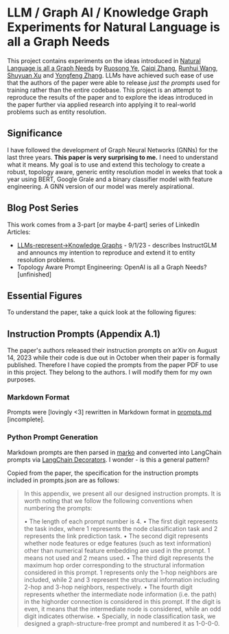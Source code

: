 # LLM / Graph AI / Knowledge Graph Experiments for Natural Language is all a Graph Needs

This project contains experiments on the ideas introduced in [Natural Language is all a Graph Needs](https://arxiv.org/abs/2308.07134) by [Ruosong Ye](https://www.linkedin.com/in/ruosong-ye-a0507724b/), [Caiqi Zhang](https://www.linkedin.com/in/caiqi-alex-zhang-%E5%BC%A0%E8%94%A1%E5%90%AF-99074519b/), [Runhui Wang](https://www.linkedin.com/in/runhui-wang/), [Shuyuan Xu](https://www.linkedin.com/in/shuyuan-xu-870206158/) and [Yongfeng Zhang](https://www.linkedin.com/in/zhangyongfeng/). LLMs have achieved such ease of use that the authors of the paper were able to release _just the prompts_ used for training rather than the entire codebase. This project is an attempt to reproduce the results of the paper and to explore the ideas introduced in the paper further via applied research into applying it to real-world problems such as entity resolution.

## Significance

I have followed the development of Graph Neural Networks (GNNs) for the last three years. **This paper is very surprising to me.** I need to understand what it means. My goal is to use and extend this techology to create a robust, topology aware, generic entity resolution model in weeks that took a year using BERT, Google Grale and a binary classifier model with feature engineering. A GNN version of our model was merely aspirational. 

## Blog Post Series

This work comes from a 3-part [or maybe 4-part] series of LinkedIn Articles:

* [LLMs-represent->Knowledge Graphs](https://www.linkedin.com/pulse/instructglm-knowledge-graphsrepresentedbyllms-russell-jurney/?trackingId=slyb9SVqTeemAVP8d4Zz5Q%3D%3D) - 9/1/23 - describes InstructGLM and announcs my intention to reproduce and extend it to entity resolution problems.
* Topology Aware Prompt Engineering: OpenAI is all a Graph Needs? [unfinished]

## Essential Figures

To understand the paper, take a quick look at the following figures:

## Instruction Prompts (Appendix A.1)

The paper's authors released their instruction prompts on arXiv on August 14, 2023 while their code is due out in October when their paper is formally published. Therefore I have copied the prompts from the paper PDF to use in this project. They belong to the authors. I will modify them for my own purposes.

### Markdown Format

Prompts were [lovingly <3] rewritten in Markdown format in [prompts.md](prompts.md) [incomplete].

### Python Prompt Generation

Markdown prompts are then parsed in [marko](https://marko-py.readthedocs.io/en/latest/) and converted into LangChain prompts via [LangChain Decorators](https://python.langchain.com/docs/integrations/providers/langchain_decorators). I wonder - is this a general pattern?

Copied from the paper, the specification for the instruction prompts included in prompts.json are as follows:

> In this appendix, we present all our designed instruction prompts. It is worth noting that we follow
the following conventions when numbering the prompts:
>
> • The length of each prompt number is 4.
> • The first digit represents the task index, where 1 represents the node classification task and 2
represents the link prediction task.
> • The second digit represents whether node features or edge features (such as text information) other
than numerical feature embedding are used in the prompt. 1 means not used and 2 means used.
> • The third digit represents the maximum hop order corresponding to the structural information
considered in this prompt. 1 represents only the 1-hop neighbors are included, while 2 and 3
represent the structural information including 2-hop and 3-hop neighbors, respectively.
> • The fourth digit represents whether the intermediate node information (i.e. the path) in the highorder connection is considered in this prompt. If the digit is even, it means that the intermediate
node is considered, while an odd digit indicates otherwise.
> • Specially, in node classification task, we designed a graph-structure-free prompt and numbered it
as 1-0-0-0.

